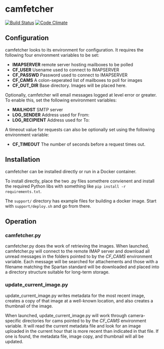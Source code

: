 # camfetcher

[![Build Status](https://travis-ci.org/tparker-usgs/camfetcher.svg?branch=master)](https://travis-ci.org/tparker-usgs/camfetcher)
[![Code Climate](https://codeclimate.com/github/tparker-usgs/camfetcher/badges/gpa.svg)](https://codeclimate.com/github/tparker-usgs/camfetcher)

## Configuration

camfetcher looks to its environment for configuration. It requires the following four environment variables to be set:

  * **IMAPSERVER** remote server hosting mailboxes to be polled
  * **CF_USER** Usename used to connect to IMAPSERVER
  * **CF_PASSWD** Password used to connect to IMAPSERVER
  * **CF_CAMS** A colon-seperated list of mailboxes to poll for images
  * **CF_OUT_DIR** Base directory. Images will be placed here.

Optionally, camfetcher will email messages logged at level error or greater. To enable this, set the following environment variables:
  * **MAILHOST** SMTP server
  * **LOG_SENDER** Address used for From:
  * **LOG_RECIPIENT** Address used for To:

A timeout value for requests can also be optionally set using the following environment variable:
  * **CF_TIMEOUT** The number of seconds before a request times out.
  
## Installation
camfetcher can be installed directly or run in a Docker container. 

To install directly, place the two .py files somethere convienent and install the required Python libs with something like `pip install -r requirements.txt`.

The `support/` directory has example files for building a docker image. Start with `support/deploy.sh` and go from there.

## Operation

### camfetcher.py
camfetcher.py does the work of retrieving the images. When launched, camfetcher.py will connect to the remote IMAP server and download all unread messages in the folders pointed to by the *CF_CAMS* environment variable. Each message will be searched for attachements and those with a filename matching the Spartan standard will be downloaded and placed into a directory structure suitable for long-term storage. 

### update_current_image.py
update_current_image.py writes metadata for the most recent image, creates a copy of that image at a well-known location, and also creates a thumbnail of the image.

When launched, update_current_image.py will work through camera-specific directories for cams pointed to by the *CF_CAMS* environment variable. It will read the current metadata file and look for an image uploaded in the current hour that is more recent than indicated in that file. If one is found, the metadata file, image copy, and thumbnail will all be updated.
